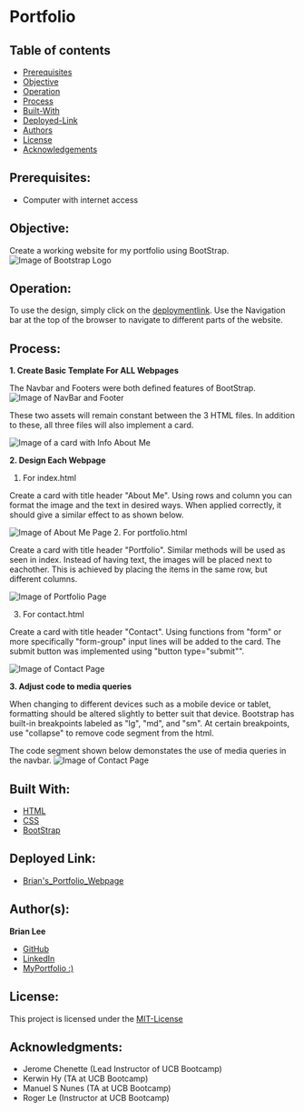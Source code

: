 # Portfolio
## Table of contents
* [Prerequisites](https://github.com/brianjunhyuplee/portfolio#prerequisites)
* [Objective](https://github.com/brianjunhyuplee/portfolio#objective)
* [Operation](https://github.com/brianjunhyuplee/portfolio#operation)
* [Process](https://github.com/brianjunhyuplee/portfolio#process)
* [Built-With](https://github.com/brianjunhyuplee/portfolio#built-with)
* [Deployed-Link](https://github.com/brianjunhyuplee/portfolio#deployed-link)
* [Authors](https://github.com/brianjunhyuplee/portfolio#authors)
* [License](https://github.com/brianjunhyuplee/portfolio#license)
* [Acknowledgements](https://github.com/brianjunhyuplee/portfolioo#acknowledgments)
## Prerequisites:
* Computer with internet access
## Objective: 

Create a working website for my portfolio using BootStrap.
![Image of Bootstrap Logo](https://getbootstrap.com/docs/4.5/assets/brand/bootstrap-social.png)

## Operation:

To use the design, simply click on the [deploymentlink](https://brianjunhyuplee.github.io/portfolio/).
Use the Navigation bar at the top of the browser to navigate to different parts of the website.


## Process:
**1.  Create Basic Template For ALL Webpages**


The Navbar and Footers were both defined features of BootStrap.
![Image of NavBar and Footer](assets/Images/navbarFooter.png)


These two assets will remain constant between the 3 HTML files.
In addition to these, all three files will also implement a card.


![Image of a card with Info About Me](assets/Images/card.png)


**2.  Design Each Webpage**
1. For index.html

Create a card with title header "About Me".
Using rows and column you can format the image and the text in desired ways.
When applied correctly, it should give a similar effect to as shown below.


![Image of About Me Page](assets/Images/aboutme.png)
2. For portfolio.html

Create a card with title header "Portfolio".
Similar methods will be used as seen in index.
Instead of having text, the images will be placed next to eachother.
This is achieved by placing the items in the same row, but different columns.

![Image of Portfolio Page](assets/Images/aboutme.png)

3. For contact.html

Create a card with title header "Contact".
Using functions from "form" or more specifically "form-group" input lines will be added to the card.
The submit button was implemented using "button type="submit"".

![Image of Contact Page](assets/Images/contact.png)

**3.  Adjust code to media queries**

When changing to different devices such as a mobile device or tablet, formatting should be altered slightly to better suit that device.
Bootstrap has built-in breakpoints labeled as "lg", "md", and "sm".
At certain breakpoints, use "collapse" to remove code segment from the html.

The code segment shown below demonstates the use of media queries in the navbar.
![Image of Contact Page](assets/Images/query.png)


## Built With:
* [HTML](https://developer.mozilla.org/en-US/docs/Web/HTML)
* [CSS](https://developer.mozilla.org/en-US/docs/Web/CSS)
* [BootStrap]([https://getbootstrap.com/])

## Deployed Link:
* [Brian's_Portfolio_Webpage](https://brianjunhyuplee.github.io/portfolio/)

## Author(s):
**Brian Lee**
* [GitHub](https://github.com/brianjunhyuplee)
* [LinkedIn](https://www.linkedin.com/in/brian-lee-559208187/)
* [MyPortfolio :)](https://brianjunhyuplee.github.io/portfolio/)

## License:

This project is licensed under the [MIT-License](https://www.mit.edu/~amini/LICENSE.md)

## Acknowledgments:
* Jerome Chenette (Lead Instructor of UCB Bootcamp)
* Kerwin Hy (TA at UCB Bootcamp)
* Manuel S Nunes (TA at UCB Bootcamp)
* Roger Le (Instructor at UCB Bootcamp)